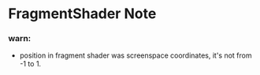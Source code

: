 #  FragmentShader Note

### warn:
- position in fragment shader was screenspace coordinates, it's not from -1 to 1.

